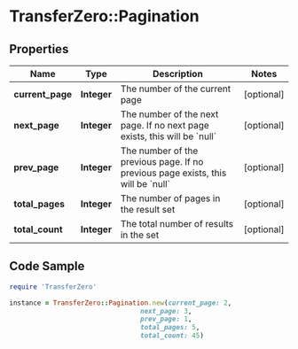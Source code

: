 # TransferZero::Pagination

## Properties

Name | Type | Description | Notes
------------ | ------------- | ------------- | -------------
**current_page** | **Integer** | The number of the current page | [optional] 
**next_page** | **Integer** | The number of the next page. If no next page exists, this will be &#x60;null&#x60; | [optional] 
**prev_page** | **Integer** | The number of the previous page. If no previous page exists, this will be &#x60;null&#x60; | [optional] 
**total_pages** | **Integer** | The number of pages in the result set | [optional] 
**total_count** | **Integer** | The total number of results in the set | [optional] 

## Code Sample

```ruby
require 'TransferZero'

instance = TransferZero::Pagination.new(current_page: 2,
                                 next_page: 3,
                                 prev_page: 1,
                                 total_pages: 5,
                                 total_count: 45)
```


